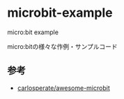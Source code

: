 # microbit-example
micro:bit example

micro:bitの様々な作例・サンプルコード

## 参考

- [carlosperate/awesome-microbit](https://github.com/carlosperate/awesome-microbit)

